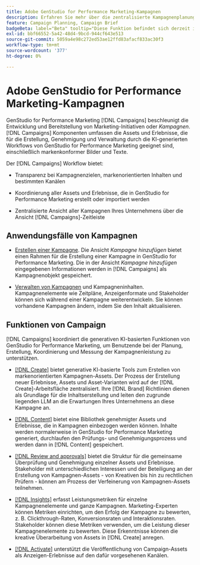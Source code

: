 ```yaml
---
title: Adobe GenStudio for Performance Marketing-Kampagnen
description: Erfahren Sie mehr über die zentralisierte Kampagnenplanung und die Erstellung von Kampagnenübersichten.
feature: Campaign Planning, Campaign Brief
badgeBeta: label="Beta" tooltip="Diese Funktion befindet sich derzeit in Beta, sodass einige Funktionen möglicherweise eingeschränkt sind oder geändert werden können."
exl-id: bbf66552-5a42-48d4-9bcd-944cf643e513
source-git-commit: 5059a4e98c272ed53ae12ffd83afacf833ac30f3
workflow-type: tm+mt
source-wordcount: '377'
ht-degree: 0%

---
```


# Adobe GenStudio for Performance Marketing-Kampagnen

GenStudio for Performance Marketing [!DNL Campaigns] beschleunigt die Entwicklung und Bereitstellung von Marketing-Initiativen oder _Kampagnen_. [!DNL Campaigns] Komponenten umfassen die Assets und Erlebnisse, die für die Erstellung, Genehmigung und Verwaltung durch die KI-generierten Workflows von GenStudio for Performance Marketing geeignet sind, einschließlich markenkonformer Bilder und Texte.

Der [!DNL Campaigns] Workflow bietet:

* Transparenz bei Kampagnenzielen, markenorientierten Inhalten und bestimmten Kanälen

* Koordinierung aller Assets und Erlebnisse, die in GenStudio for Performance Marketing erstellt oder importiert werden

* Zentralisierte Ansicht aller Kampagnen Ihres Unternehmens über die Ansicht [!DNL Campaigns]-Zeitleiste

## Anwendungsfälle von Kampagnen

* [Erstellen einer Kampagne](create-campaign.md). Die Ansicht _Kampagne hinzufügen_ bietet einen Rahmen für die Erstellung einer Kampagne in GenStudio for Performance Marketing. Die in der Ansicht _Kampagne hinzufügen_ eingegebenen Informationen werden in [!DNL Campaigns] als Kampagnenobjekt gespeichert.

* [Verwalten von Kampagnen](manage-campaign.md) und Kampagneninhalten. Kampagnenelemente wie Zeitpläne, Anzeigenformate und Stakeholder können sich während einer Kampagne weiterentwickeln. Sie können vorhandene Kampagnen ändern, indem Sie den Inhalt aktualisieren.

## Funktionen von Campaign

[!DNL Campaigns] koordiniert die generativen KI-basierten Funktionen von GenStudio for Performance Marketing, um Benutzende bei der Planung, Erstellung, Koordinierung und Messung der Kampagnenleistung zu unterstützen.

* [[!DNL Create]](/help/user-guide/create/overview.md) bietet generative KI-basierte Tools zum Erstellen von markenorientierten Kampagnen-Assets. Der Prozess der Erstellung neuer Erlebnisse, Assets und Asset-Varianten wird auf der [!DNL Create]-Arbeitsfläche zentralisiert. Ihre [!DNL Brand] Richtlinien dienen als Grundlage für die Inhaltserstellung und leiten den zugrunde liegenden LLM an die Erwartungen Ihres Unternehmens an diese Kampagne an.

* [[!DNL Content]](/help/user-guide/content/overview.md) bietet eine Bibliothek genehmigter Assets und Erlebnisse, die in Kampagnen einbezogen werden können. Inhalte werden normalerweise in GenStudio for Performance Marketing generiert, durchlaufen den Prüfungs- und Genehmigungsprozess und werden dann in [!DNL Content] gespeichert.

* [[!DNL Review and approvals]](/help/user-guide/approvals/overview.md) bietet die Struktur für die gemeinsame Überprüfung und Genehmigung einzelner Assets und Erlebnisse. Stakeholder mit unterschiedlichen Interessen und der Beteiligung an der Erstellung von Kampagnen-Assets - von Kreativen bis hin zu rechtlichen Prüfern - können am Prozess der Verfeinerung von Kampagnen-Assets teilnehmen.

* [[!DNL Insights]](/help/user-guide/insights/overview.md) erfasst Leistungsmetriken für einzelne Kampagnenelemente und ganze Kampagnen. Marketing-Experten können Metriken einrichten, um den Erfolg der Kampagne zu bewerten, z. B. Clickthrough-Raten, Konversionsraten und Interaktionsraten. Stakeholder können diese Metriken verwenden, um die Leistung dieser Kampagnenelemente zu bewerten. Diese Erkenntnisse können die kreative Überarbeitung von Assets in [!DNL Create] anregen.

* [[!DNL Activate]](/help/user-guide/activation/overview.md) unterstützt die Veröffentlichung von Campaign-Assets als Anzeigen-Erlebnisse auf den dafür vorgesehenen Kanälen.
